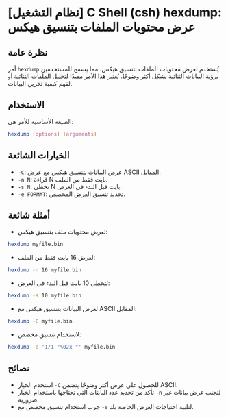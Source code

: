 # [نظام التشغيل] C Shell (csh) hexdump: عرض محتويات الملفات بتنسيق هيكس

## نظرة عامة
أمر `hexdump` يُستخدم لعرض محتويات الملفات بتنسيق هيكس، مما يسمح للمستخدمين برؤية البيانات الثنائية بشكل أكثر وضوحًا. يُعتبر هذا الأمر مفيدًا لتحليل الملفات الثنائية أو لفهم كيفية تخزين البيانات.

## الاستخدام
الصيغة الأساسية للأمر هي:

```bash
hexdump [options] [arguments]
```

## الخيارات الشائعة
- `-C`: عرض البيانات بتنسيق هيكس مع عرض ASCII المقابل.
- `-n N`: قراءة N بايت فقط من الملف.
- `-s N`: تخطي N بايت قبل البدء في العرض.
- `-e FORMAT`: تحديد تنسيق العرض المخصص.

## أمثلة شائعة
- لعرض محتويات ملف بتنسيق هيكس:

```bash
hexdump myfile.bin
```

- لعرض 16 بايت فقط من الملف:

```bash
hexdump -n 16 myfile.bin
```

- لتخطي 10 بايت قبل البدء في العرض:

```bash
hexdump -s 10 myfile.bin
```

- لعرض البيانات بتنسيق هيكس مع ASCII المقابل:

```bash
hexdump -C myfile.bin
```

- لاستخدام تنسيق مخصص:

```bash
hexdump -e '1/1 "%02x "' myfile.bin
```

## نصائح
- استخدم الخيار `-C` للحصول على عرض أكثر وضوحًا يتضمن ASCII.
- تأكد من تحديد عدد البايتات التي تحتاجها باستخدام الخيار `-n` لتجنب عرض بيانات غير ضرورية.
- جرب استخدام تنسيق مخصص مع `-e` لتلبية احتياجات العرض الخاصة بك.